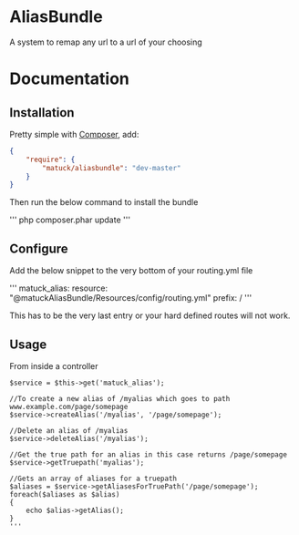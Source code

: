 AliasBundle
===========

A system to remap any url to a url of your choosing

Documentation
=============
## Installation
Pretty simple with [Composer](http://packagist.org), add:

```json
{
    "require": {
        "matuck/aliasbundle": "dev-master"
    }
}
```
Then run the below command to install the bundle

'''
php composer.phar update
'''

## Configure
Add the below snippet to the very bottom of your routing.yml file

'''
matuck_alias:
    resource: "@matuckAliasBundle/Resources/config/routing.yml"
    prefix:   /
'''

This has to be the very last entry or your hard defined routes will not work.

## Usage
From inside a controller

```
$service = $this->get('matuck_alias');

//To create a new alias of /myalias which goes to path www.example.com/page/somepage
$service->createAlias('/myalias', '/page/somepage');

//Delete an alias of /myalias
$service->deleteAlias('/myalias');

//Get the true path for an alias in this case returns /page/somepage
$service->getTruepath('myalias');

//Gets an array of aliases for a truepath
$aliases = $service->getAliasesForTruePath('/page/somepage');
foreach($aliases as $alias)
{
    echo $alias->getAlias();
}
'''